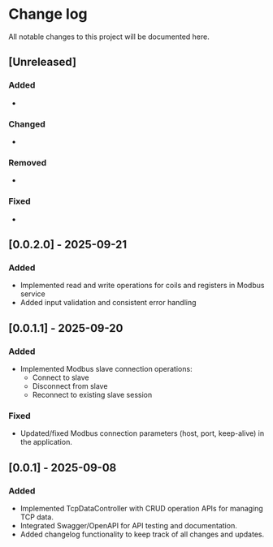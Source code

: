 # Change log

All notable changes to this project will be documented here.

## [Unreleased]

### Added

-  

### Changed

- 

### Removed

- 

### Fixed

-
## [0.0.2.0] - 2025-09-21

### Added

- Implemented read and write operations for coils and registers in Modbus service
- Added input validation and consistent error handling

## [0.0.1.1] - 2025-09-20

### Added

- Implemented Modbus slave connection operations:
  - Connect to slave
  - Disconnect from slave
  - Reconnect to existing slave session

### Fixed

- Updated/fixed Modbus connection parameters (host, port, keep-alive) in the application.

## [0.0.1] - 2025-09-08

### Added

- Implemented TcpDataController with CRUD operation APIs for managing TCP data.
- Integrated Swagger/OpenAPI for API testing and documentation.
- Added changelog functionality to keep track of all changes and updates.

